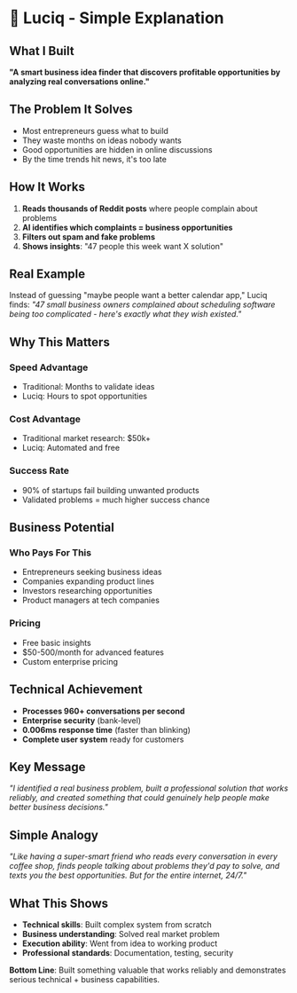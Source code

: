 # 📱 Luciq - Simple Explanation

## What I Built
**"A smart business idea finder that discovers profitable opportunities by analyzing real conversations online."**

## The Problem It Solves
- Most entrepreneurs guess what to build
- They waste months on ideas nobody wants  
- Good opportunities are hidden in online discussions
- By the time trends hit news, it's too late

## How It Works
1. **Reads thousands of Reddit posts** where people complain about problems
2. **AI identifies which complaints = business opportunities**
3. **Filters out spam and fake problems**
4. **Shows insights**: "47 people this week want X solution"

## Real Example
Instead of guessing "maybe people want a better calendar app," Luciq finds: 
*"47 small business owners complained about scheduling software being too complicated - here's exactly what they wish existed."*

## Why This Matters

### **Speed Advantage**
- Traditional: Months to validate ideas
- Luciq: Hours to spot opportunities

### **Cost Advantage**  
- Traditional market research: $50k+
- Luciq: Automated and free

### **Success Rate**
- 90% of startups fail building unwanted products
- Validated problems = much higher success chance

## Business Potential

### **Who Pays For This**
- Entrepreneurs seeking business ideas
- Companies expanding product lines
- Investors researching opportunities
- Product managers at tech companies

### **Pricing**
- Free basic insights
- $50-500/month for advanced features
- Custom enterprise pricing

## Technical Achievement
- **Processes 960+ conversations per second**
- **Enterprise security** (bank-level)
- **0.006ms response time** (faster than blinking)
- **Complete user system** ready for customers

## Key Message
*"I identified a real business problem, built a professional solution that works reliably, and created something that could genuinely help people make better business decisions."*

## Simple Analogy
*"Like having a super-smart friend who reads every conversation in every coffee shop, finds people talking about problems they'd pay to solve, and texts you the best opportunities. But for the entire internet, 24/7."*

## What This Shows
- **Technical skills**: Built complex system from scratch
- **Business understanding**: Solved real market problem  
- **Execution ability**: Went from idea to working product
- **Professional standards**: Documentation, testing, security

**Bottom Line**: Built something valuable that works reliably and demonstrates serious technical + business capabilities. 